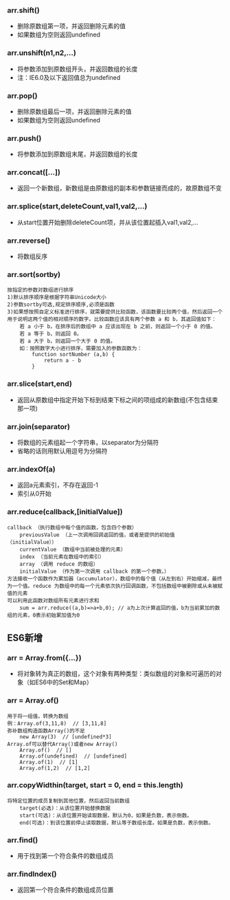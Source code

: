 
### arr.shift()
- 删除原数组第一项，并返回删除元素的值
- 如果数组为空则返回undefined

### arr.unshift(n1,n2,...)
- 将参数添加到原数组开头，并返回数组的长度 
- 注：IE6.0及以下返回值总为undefined

### arr.pop()
- 删除原数组最后一项，并返回删除元素的值
- 如果数组为空则返回undefined 

### arr.push()
- 将参数添加到原数组末尾，并返回数组的长度 

### arr.concat([...])
- 返回一个新数组，新数组是由原数组的副本和参数链接而成的，故原数组不变

### arr.splice(start,deleteCount,val1,val2,...)
- 从start位置开始删除deleteCount项，并从该位置起插入val1,val2,... 

### arr.reverse()
- 将数组反序 

### arr.sort(sortby)
	按指定的参数对数组进行排序 
	1)默认排序顺序是根据字符串Unicode大小
	2)参数sortby可选,规定排序顺序,必须是函数
	3)如果想按照自定义标准进行排序，就需要提供比较函数，该函数要比较两个值，然后返回一个用于说明这两个值的相对顺序的数字。比较函数应该具有两个参数 a 和 b，其返回值如下：
		若 a 小于 b，在排序后的数组中 a 应该出现在 b 之前，则返回一个小于 0 的值。
		若 a 等于 b，则返回 0。
		若 a 大于 b，则返回一个大于 0 的值。
		如：按照数字大小进行排序，需要加入的参数函数为：
			function sortNumber (a,b) {
				return a - b
			}

### arr.slice(start,end)
- 返回从原数组中指定开始下标到结束下标之间的项组成的新数组(不包含结束那一项)

### arr.join(separator)
- 将数组的元素组起一个字符串，以separator为分隔符
- 省略的话则用默认用逗号为分隔符 

### arr.indexOf(a)
- 返回a元素索引，不存在返回-1
- 索引从0开始

### arr.reduce(callback,[initialValue])
	callback （执行数组中每个值的函数，包含四个参数）
		previousValue （上一次调用回调返回的值，或者是提供的初始值（initialValue））
		currentValue （数组中当前被处理的元素）
		index （当前元素在数组中的索引）
		array （调用 reduce 的数组）
		initialValue （作为第一次调用 callback 的第一个参数。）
	方法接收一个函数作为累加器（accumulator），数组中的每个值（从左到右）开始缩减，最终为一个值。reduce 为数组中的每一个元素依次执行回调函数，不包括数组中被删除或从未被赋值的元素
	可以利用此函数对数组所有元素进行求和
		sum = arr.reduce((a,b)=>a+b,0); // a为上次计算返回的值，b为当前累加的数组的元素，0表示初始累加值为0




## ES6新增

### arr = Array.from({...})
- 	将对象转为真正的数组，这个对象有两种类型：类似数组的对象和可遍历的对象（如ES6中的Set和Map）

### arr = Array.of()
	用于将一组值，转换为数组
	例：Array.of(3,11,8)  // [3,11,8]
	弥补数组构造函数Array()的不足
		new Array(3)  // [undefined*3]
	Array.of可以替代Array()或者new Array()
		Array.of()  // []
		Array.of(undefined)  // [undefined]
		Array.of(1)  // [1]
		Array.of(1,2)  // [1,2]	

### arr.copyWidthin(target, start = 0, end = this.length)
	将特定位置的成员复制到其他位置，然后返回当前数组
		target(必选)：从该位置开始替换数据
		start(可选)：从该位置开始读取数据，默认为0，如果是负数，表示倒数。
		end(可选)：到该位置前停止读取数据，默认等于数组长度。如果是负数，表示倒数。

### arr.find()
- 用于找到第一个符合条件的数组成员

### arr.findIndex()
- 	返回第一个符合条件的数组成员位置

